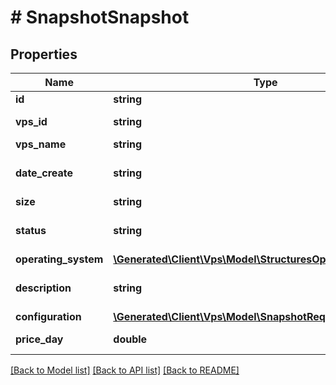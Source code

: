 # # SnapshotSnapshot

## Properties

Name | Type | Description | Notes
------------ | ------------- | ------------- | -------------
**id** | **string** | snapshot id | [optional]
**vps_id** | **string** | vps id (uuid) | [optional]
**vps_name** | **string** | vps name | [optional]
**date_create** | **string** | snapshot create date W3C | [optional]
**size** | **string** | bytes | [optional]
**status** | **string** | current snapshot status | [optional]
**operating_system** | [**\Generated\Client\Vps\Model\StructuresOperatingSystem**](StructuresOperatingSystem.md) |  | [optional]
**description** | **string** | user title for snapshot | [optional]
**configuration** | [**\Generated\Client\Vps\Model\SnapshotRequiredConfiguration**](SnapshotRequiredConfiguration.md) |  | [optional]
**price_day** | **double** | cost per day in rub | [optional]

[[Back to Model list]](../../README.md#models) [[Back to API list]](../../README.md#endpoints) [[Back to README]](../../README.md)
